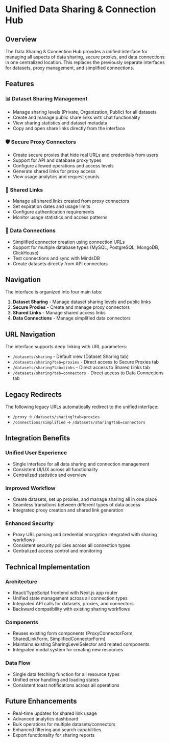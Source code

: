 # Unified Data Sharing & Connection Hub

## Overview

The Data Sharing & Connection Hub provides a unified interface for managing all aspects of data sharing, secure proxies, and data connections in one centralized location. This replaces the previously separate interfaces for datasets, proxy management, and simplified connections.

## Features

### 📊 Dataset Sharing Management
- Manage sharing levels (Private, Organization, Public) for all datasets
- Create and manage public share links with chat functionality
- View sharing statistics and dataset metadata
- Copy and open share links directly from the interface

### 🛡️ Secure Proxy Connectors
- Create secure proxies that hide real URLs and credentials from users
- Support for API and database proxy types
- Configure allowed operations and access levels
- Generate shared links for proxy access
- View usage analytics and request counts

### 🔗 Shared Links
- Manage all shared links created from proxy connectors
- Set expiration dates and usage limits
- Configure authentication requirements
- Monitor usage statistics and access patterns

### 🔌 Data Connections
- Simplified connector creation using connection URLs
- Support for multiple database types (MySQL, PostgreSQL, MongoDB, ClickHouse)
- Test connections and sync with MindsDB
- Create datasets directly from API connectors

## Navigation

The interface is organized into four main tabs:

1. **Dataset Sharing** - Manage dataset sharing levels and public links
2. **Secure Proxies** - Create and manage proxy connectors
3. **Shared Links** - Manage shared access links
4. **Data Connections** - Manage simplified data connectors

## URL Navigation

The interface supports deep linking with URL parameters:
- `/datasets/sharing` - Default view (Dataset Sharing tab)
- `/datasets/sharing?tab=proxies` - Direct access to Secure Proxies tab
- `/datasets/sharing?tab=links` - Direct access to Shared Links tab
- `/datasets/sharing?tab=connectors` - Direct access to Data Connections tab

## Legacy Redirects

The following legacy URLs automatically redirect to the unified interface:
- `/proxy` → `/datasets/sharing?tab=proxies`
- `/connections/simplified` → `/datasets/sharing?tab=connectors`

## Integration Benefits

### Unified User Experience
- Single interface for all data sharing and connection management
- Consistent UI/UX across all functionality
- Centralized statistics and overview

### Improved Workflow
- Create datasets, set up proxies, and manage sharing all in one place
- Seamless transitions between different types of data access
- Integrated proxy creation and shared link generation

### Enhanced Security
- Proxy URL parsing and credential encryption integrated with sharing workflows
- Consistent security policies across all connection types
- Centralized access control and monitoring

## Technical Implementation

### Architecture
- React/TypeScript frontend with Next.js app router
- Unified state management across all connection types
- Integrated API calls for datasets, proxies, and connectors
- Backward compatibility with existing sharing workflows

### Components
- Reuses existing form components (ProxyConnectorForm, SharedLinkForm, SimplifiedConnectorForm)
- Maintains existing SharingLevelSelector and related components
- Integrated modal system for creating new resources

### Data Flow
- Single data fetching function for all resource types
- Unified error handling and loading states
- Consistent toast notifications across all operations

## Future Enhancements

- Real-time updates for shared link usage
- Advanced analytics dashboard
- Bulk operations for multiple datasets/connectors
- Enhanced filtering and search capabilities
- Export functionality for sharing reports